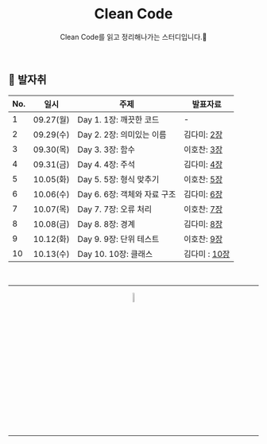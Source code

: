 <div align=center>
<h1> Clean Code </h1>

Clean Code를 읽고 정리해나가는 스터디입니다.🌱

</div>

<br />

## 🐾 발자취

<table>
    <thead>
        <tr>
            <th> No. </th>
            <th> 일시 </th>
            <th> 주제 </th>
            <th> 발표자료 </th>
        </tr>
    </thead>
    <tbody>
        <tr>
            <td> 1 </td>
            <td> 09.27(월) </td>
            <td> Day 1. 1장: 깨끗한 코드 </td>
            <td>  
                -
            </td>
        </tr>
        <tr>
            <td> 2 </td>
            <td> 09.29(수) </td>
            <td> Day 2. 2장: 의미있는 이름 </td>
            <td>  
                김다미: <a href="https://docs.google.com/presentation/d/1Ee2HLbYbDE-a2ZU6oZNaGxUF5WFHsSAeUu-3hSKVvQE/edit?usp=sharing">2장</a>
            </td>
        </tr>
        <tr>
            <td> 3 </td>
            <td> 09.30(목) </td>
            <td> Day 3. 3장: 함수 </td>
            <td>  
                이호찬: <a href="./3ch/cleancode-3장.pdf">3장</a>
            </td>
        </tr>
        <tr>
            <td> 4 </td>
            <td> 09.31(금) </td>
            <td> Day 4. 4장: 주석 </td>
            <td>  
                김다미: <a href="./4ch/ch-04.md">4장</a>
            </td>
        </tr>
        <tr>
            <td> 5 </td>
            <td> 10.05(화) </td>
            <td> Day 5. 5장: 형식 맞추기 </td>
            <td>  
                이호찬: <a href="./5ch/5ch.md">5장</a>
            </td>
        </tr>
         <tr>
            <td> 6 </td>
            <td> 10.06(수) </td>
            <td> Day 6. 6장: 객체와 자료 구조 </td>
            <td>  
                김다미: <a href="./6ch/ch-06.md">6장</a>
            </td>
        </tr>
        <tr>
            <td> 7 </td>
            <td> 10.07(목) </td>
            <td> Day 7. 7장: 오류 처리 </td>
            <td>  
                이호찬: <a href="./7ch/ch-07.md">7장</a>
            </td>
        </tr>
         <tr>
            <td> 8 </td>
            <td> 10.08(금) </td>
            <td> Day 8. 8장: 경계 </td>
            <td>  
                김다미: <a href="./8ch/ch-08.md">8장</a>
            </td>
        </tr>
        <tr>
            <td> 9 </td>
            <td> 10.12(화) </td>
            <td> Day 9. 9장: 단위 테스트 </td>
            <td>  
                이호찬: <a href="./9ch/ch-09.md">9장</a>
            </td>
        </tr>
            <tr>
            <td> 10 </td>
            <td> 10.13(수) </td>
            <td> Day 10. 10장: 클래스 </td>
            <td>  
                김다미 : <a href="./10ch/ch-10.md">10장</a>
            </td>
        </tr>
    </tbody>
</table>

<br />
<hr />
<p align="center">
    <img width="7%" alt="_2021-05-12__1 58 58" src="https://user-images.githubusercontent.com/25525648/117926239-69859c00-b333-11eb-88d1-3c59bd5cf166.png">
</p>
<hr />
